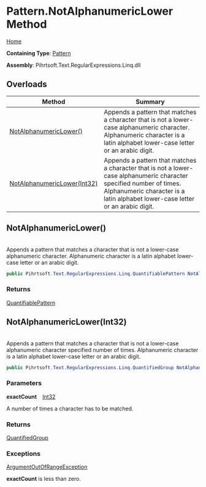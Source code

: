 # Pattern\.NotAlphanumericLower Method

[Home](../../../../../../README.md)

**Containing Type**: [Pattern](../README.md)

**Assembly**: Pihrtsoft\.Text\.RegularExpressions\.Linq\.dll

## Overloads

| Method | Summary |
| ------ | ------- |
| [NotAlphanumericLower()](#Pihrtsoft_Text_RegularExpressions_Linq_Pattern_NotAlphanumericLower) | Appends a pattern that matches a character that is not a lower\-case alphanumeric character\. Alphanumeric character is a latin alphabet lower\-case letter or an arabic digit\. |
| [NotAlphanumericLower(Int32)](#Pihrtsoft_Text_RegularExpressions_Linq_Pattern_NotAlphanumericLower_System_Int32_) | Appends a pattern that matches a character that is not a lower\-case alphanumeric character specified number of times\. Alphanumeric character is a latin alphabet lower\-case letter or an arabic digit\. |

## NotAlphanumericLower\(\) <a id="Pihrtsoft_Text_RegularExpressions_Linq_Pattern_NotAlphanumericLower"></a>

\
Appends a pattern that matches a character that is not a lower\-case alphanumeric character\. Alphanumeric character is a latin alphabet lower\-case letter or an arabic digit\.

```csharp
public Pihrtsoft.Text.RegularExpressions.Linq.QuantifiablePattern NotAlphanumericLower()
```

### Returns

[QuantifiablePattern](../../QuantifiablePattern/README.md)

## NotAlphanumericLower\(Int32\) <a id="Pihrtsoft_Text_RegularExpressions_Linq_Pattern_NotAlphanumericLower_System_Int32_"></a>

\
Appends a pattern that matches a character that is not a lower\-case alphanumeric character specified number of times\. Alphanumeric character is a latin alphabet lower\-case letter or an arabic digit\.

```csharp
public Pihrtsoft.Text.RegularExpressions.Linq.QuantifiedGroup NotAlphanumericLower(int exactCount)
```

### Parameters

**exactCount** &ensp; [Int32](https://docs.microsoft.com/en-us/dotnet/api/system.int32)

A number of times a character has to be matched\.

### Returns

[QuantifiedGroup](../../QuantifiedGroup/README.md)

### Exceptions

[ArgumentOutOfRangeException](https://docs.microsoft.com/en-us/dotnet/api/system.argumentoutofrangeexception)

**exactCount** is less than zero\.

